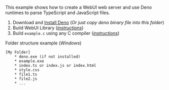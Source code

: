 This example shows how to create a WebUI web server and use Deno runtimes to parse TypeScript and JavaScript files.

 1. Download and [Install Deno](https://github.com/denoland/deno/releases) (*Or just copy deno binary file into this folder*)
 2. Build WebUI Library (*[instructions](https://github.com/alifcommunity/webui/tree/main/build)*)
 3. Build `example.c` using any C compiler (*[instructions](https://github.com/alifcommunity/webui/tree/main/examples/C)*)

Folder structure example (*Windows*)

    [My Folder]
	    * deno.exe (if not installed)
	    * example.exe
	    * index.ts or index.js or index.html
	    * style.css
	    * file1.ts
	    * file2.js
	    * ...

